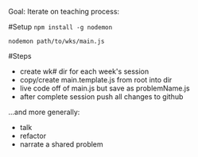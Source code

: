 Goal: Iterate on teaching process:

#Setup
`npm install -g nodemon`

`nodemon path/to/wks/main.js`

#Steps
* create wk# dir for each week's session
* copy/create main.template.js from root into dir
* live code off of main.js but save as problemName.js
* after complete session push all changes to github

...and more generally:

* talk
* refactor
* narrate a shared problem
